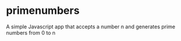 # primenumbers
A simple Javascript app that accepts a number n and generates prime numbers from 0 to n
